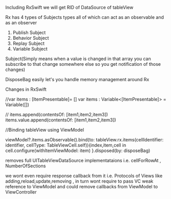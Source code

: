 
Including RxSwift we will get RID of
DataSource of tableView


Rx has 4 types of Subjects types all of which can act as an observable and as an observer


1) Publish Subject
2) Behavior Subject
3) Replay Subject
4) Variable Subject


Subject(Simply means when a value is changed in that array you can subscribe to that change somewhere else so you get notification of those changes)


DisposeBag easily let's you handle memory management around Rx



Changes in RxSwift

//var items : [ItemPresentable]= []
var items : Variable<[ItemPresentable]> = Variable([])

//        items.append(contentsOf: [item1,item2,item3])
items.value.append(contentsOf: [item1,item2,item3])




//Binding tableView using ViewModel

viewModel?.items.asObservable().bind(to: tableView.rx.items(cellIdentifier: identifier, cellType: TableViewCell.self)){index,item,cell in
cell.configure(withItemViewModel: item)
}.disposed(by: disposeBag)





removes full UITableViewDataSource implementataions i.e.
cellForRowAt , NumberOfSections


we wont even require response callback from it i.e.
Protocols of Views like adding,reload,update,removing , in turn wont require to pass VC weak reference to ViewModel and could remove callbacks from ViewModel to ViewController
